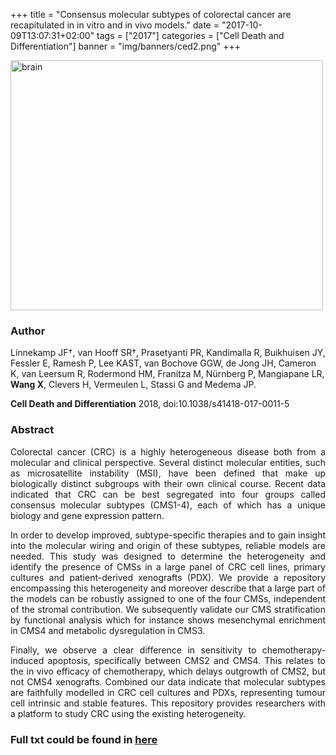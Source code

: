 +++
title = "Consensus molecular subtypes of colorectal cancer are recapitulated in in vitro and in vivo models."
date = "2017-10-09T13:07:31+02:00"
tags = ["2017"]
categories = ["Cell Death and Differentiation"]
banner = "img/banners/ced2.png"
+++

<img src="/img/banners/ced2.png" width= "500" height="400" alt="brain" align=center />

### **Author**

Linnekamp JF†, van Hooff SR†, Prasetyanti PR, Kandimalla R, Buikhuisen JY, Fessler E, Ramesh P, Lee KAST, van Bochove GGW, de Jong JH, Cameron K, van Leersum R, Rodermond HM, Franitza M, Nürnberg P, Mangiapane LR, **Wang X**, Clevers H, Vermeulen L, Stassi G and Medema JP.

**Cell Death and Differentiation** 2018, doi:10.1038/s41418-017-0011-5

### **Abstract**

<p align="justify">Colorectal cancer (CRC) is a highly heterogeneous disease both from a molecular and clinical perspective. Several distinct molecular entities, such as microsatellite instability (MSI), have been defined that make up biologically distinct subgroups with their own clinical course. Recent data indicated that CRC can be best segregated into four groups called consensus molecular subtypes (CMS1-4), each of which has a unique biology and gene expression pattern. 

<p align="justify">In order to develop improved, subtype-specific therapies and to gain insight into the molecular wiring and origin of these subtypes, reliable models are needed. This study was designed to determine the heterogeneity and identify the presence of CMSs in a large panel of CRC cell lines, primary cultures and patient-derived xenografts (PDX). We provide a repository encompassing this heterogeneity and moreover describe that a large part of the models can be robustly assigned to one of the four CMSs, independent of the stromal contribution. We subsequently validate our CMS stratification by functional analysis which for instance shows mesenchymal enrichment in CMS4 and metabolic dysregulation in CMS3. 

<p align="justify">Finally, we observe a clear difference in sensitivity to chemotherapy-induced apoptosis, specifically between CMS2 and CMS4. This relates to the in vivo efficacy of chemotherapy, which delays outgrowth of CMS2, but not CMS4 xenografts. Combined our data indicate that molecular subtypes are faithfully modelled in CRC cell cultures and PDXs, representing tumour cell intrinsic and stable features. This repository provides researchers with a platform to study CRC using the existing heterogeneity.

### **Full txt could be found in [here](https://www.ncbi.nlm.nih.gov/pubmed/29305587)**